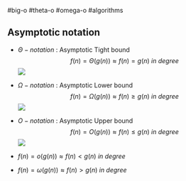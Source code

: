 #big-o #theta-o #omega-o #algorithms

## Asymptotic notation
- $\Theta - notation$ : Asymptotic Tight bound
$$f(n) = \Theta(g(n)) \approx f(n) = g(n) \ in \ degree$$
![](https://media.geeksforgeeks.org/wp-content/uploads/20220822015828/thetanotation.png)

- $\Omega-notation$ : Asymptotic Lower bound
$$f(n) = \Omega(g(n)) \approx f(n) \geq g(n) \ in \ degree$$
![](https://media.geeksforgeeks.org/wp-content/uploads/AlgoAnalysis-3.png)

- $O-notation$ : Asymptotic Upper bound
$$f(n) = O(g(n)) \approx f(n) \leq g(n) \ in \ degree$$
![](https://media.geeksforgeeks.org/wp-content/uploads/AlgoAnalysis-2.png)

- $f(n) = o(g(n)) \approx f(n) < g(n) \ in \ degree$
- $f(n) = \omega(g(n)) \approx f(n) > g(n) \ in \ degree$